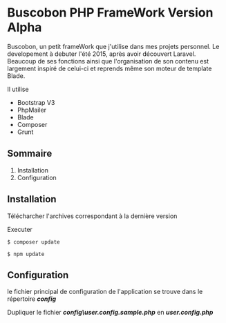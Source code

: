 # Buscobon PHP FrameWork Version Alpha #
Buscobon, un petit frameWork que j'utilise dans mes projets personnel. Le developement à debuter l'été 2015, après avoir découvert Laravel. Beaucoup de ses fonctions ainsi que l'organisation de son contenu est largement inspiré de celui-ci et reprends même son moteur de template Blade.

Il utilise
 - Bootstrap V3
 - PhpMailer
 - Blade
 - Composer
 - Grunt

## Sommaire ##

 1. Installation
 2. Configuration

## Installation ##
Télécharcher l'archives correspondant à la dernière version

Executer
```
$ composer update
```
```
$ npm update
```

## Configuration ##
le fichier principal de configuration de l'application se trouve dans le répertoire ***config***

Dupliquer le fichier ***config\user.config.sample.php*** en ***user.config.php***
